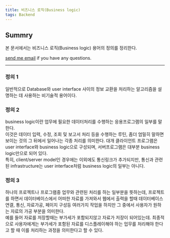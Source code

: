 ```yaml
---
title: 비즈니스 로직(Business logic)
tags: Backend
---
```


## Summry  

본 문서에서는 비즈니스 로직(Business logic) 용어의 정의를 정리한다.  

[send me email](mailto:jewel7492@gmail.com) if you have any questions.

<!--more-->

---

### 정의 1

일반적으로 Database와 user interface 사이의 정보 교환을 처리하는 알고리즘을 설명하는 데 사용하는 비기술적 용어이다.

### 정의 2

business logic이란 업무에 필요한 데이터처리를 수행하는 응용프로그램의 일부를 말한다.  
이것은 데이터 입력, 수정, 조회 및 보고서 처리 등을 수행하는 루틴, 좀더 엄밀히 말하면 보이는 것의 그 뒤에서 일어나는 각종 처리를 의미한다.
대개 클라이언트 프로그램은 user interface와 business logic으로 구성되며, 서버프로그램은 대부분 business logic만으로 되어 있다.  
특히, client/server model인 경우에는 이외에도 통신링크가 추가되지만, 통신과 관련된 infrastructure는 user interface처럼 business logic의 일부는 아니다.

### 정의 3

하나의 프로젝트나 프로그램중 업무와 관련된 처리를 하는 일부분을 뜻하는데, 프로젝트를 하면서 데이터베이스에서 어떠한 자료를 가져와서 웹에서 출력을 할때 데이터베이스 연결, 통신, 자료가공, 페이지 구성등 여러가지 작업을 하지만 그 중에서 사용자가 원하는 자료의 가공 부분을 의미한다.  
예를 들어 자료를 저장할때는 부가세가 포함되지않고 자료가 저장이 되어있는데. 최종적으로 사용자에게는 부가세가 포함된 자료를 디스플레이해야 하는 업무를 처리해야 한다고 할 때 이를 처리하는 과정을 의미한다고 할 수 있다.

